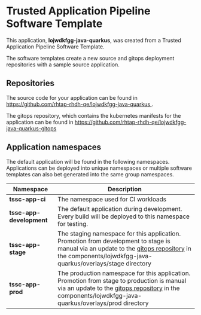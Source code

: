 # Trusted Application Pipeline Software Template

This application, **lojwdkfgg-java-quarkus**, was created from a Trusted Application Pipeline Software Template.

The software templates create a new source and gitops deployment repositories with a sample source application. 

## Repositories

The source code for your application can be found in [https://github.com/rhtap-rhdh-qe/lojwdkfgg-java-quarkus ](https://github.com/rhtap-rhdh-qe/lojwdkfgg-java-quarkus ).
 
The gitops repository, which contains the kubernetes manifests for the application can be found in 
[https://github.com/rhtap-rhdh-qe/lojwdkfgg-java-quarkus-gitops ](https://github.com/rhtap-rhdh-qe/lojwdkfgg-java-quarkus-gitops ) 

## Application namespaces 

The default application will be found in the following namespaces. Applications can be deployed into unique namespaces or multiple software templates can also bet generated into the same group namespaces.  

|  Namespace   |  Description   |  
| -------- | -------- |
| **tssc-app-ci** | The namespace used for CI workloads |
| **tssc-app-development** | The default application during development. Every build will be deployed to this namespace for testing. |
| **tssc-app-stage** | The staging namespace for this application. Promotion from development to stage is manual via an update to the [gitops repository](https://github.com/rhtap-rhdh-qe/lojwdkfgg-java-quarkus-gitops ) in the components/lojwdkfgg-java-quarkus/overlays/stage directory |
| **tssc-app-prod** | The production namespace for this application. Promotion from stage to production is manual via an update to the [gitops repository](https://github.com/rhtap-rhdh-qe/lojwdkfgg-java-quarkus-gitops ) in the components/lojwdkfgg-java-quarkus/overlays/prod directory |